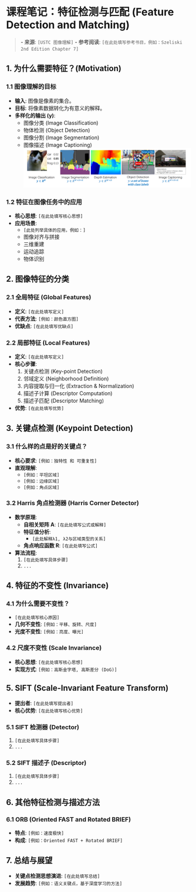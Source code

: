# 课程笔记：特征检测与匹配 (Feature Detection and Matching)

> **- 来源**: `[USTC 图像理解]`
> **- 参考阅读**: `[在此处填写参考书目，例如：Szeliski 2nd Edition Chapter 7]`

## 1. 为什么需要特征？(Motivation)

### 1.1 图像理解的目标
- **输入**: 图像是像素的集合。
- **目标**: 将像素数据转化为有意义的解释。
- **多样化的输出 (y)**:
    - 图像分类 (Image Classification)
    - 物体检测 (Object Detection)
    - 图像分割 (Image Segmentation)
    - 图像描述 (Image Captioning)
![alt text](image.png)
### 1.2 特征在图像任务中的应用
- **核心思想**: `[在此处填写核心思想]`
- **应用场景**:
    - `[此处列举具体的应用，例如：]`
    - 图像对齐与拼接
    - 三维重建
    - 运动追踪
    - 物体识别

## 2. 图像特征的分类

### 2.1 全局特征 (Global Features)
- **定义**: `[在此处填写定义]`
- **代表方法**: `[例如：颜色直方图]`
- **优缺点**: `[在此处填写优缺点]`

### 2.2 局部特征 (Local Features)
- **定义**: `[在此处填写定义]`
- **核心步骤**:
    1.  关键点检测 (Key-point Detection)
    2.  邻域定义 (Neighborhood Definition)
    3.  内容提取与归一化 (Extraction & Normalization)
    4.  描述子计算 (Descriptor Computation)
    5.  描述子匹配 (Descriptor Matching)
- **优势**: `[在此处填写优势]`

## 3. 关键点检测 (Keypoint Detection)

### 3.1 什么样的点是好的关键点？
- **核心要求**: `[例如：独特性 和 可重复性]`
- **直观理解**:
    - `[例如：平坦区域]`
    - `[例如：边缘区域]`
    - `[例如：角点区域]`

### 3.2 Harris 角点检测器 (Harris Corner Detector)
- **数学原理**:
    - **自相关矩阵 A**: `[在此处填写公式或解释]`
    - **特征值分析**:
        - `[此处解释λ1, λ2与区域类型的关系]`
    - **角点响应函数 R**: `[在此处填写公式]`
- **算法流程**:
    1.  `[在此处填写具体步骤]`
    2.  `...`

## 4. 特征的不变性 (Invariance)

### 4.1 为什么需要不变性？
- `[在此处填写核心原因]`
- **几何不变性**: `[例如：平移、旋转、尺度]`
- **光度不变性**: `[例如：亮度、曝光]`

### 4.2 尺度不变性 (Scale Invariance)
- **核心思想**: `[在此处填写核心思想]`
- **实现方式**: `[例如：高斯金字塔, 高斯差分 (DoG)]`

## 5. SIFT (Scale-Invariant Feature Transform)

- **提出者**: `[在此处填写提出者]`
- **核心优势**: `[在此处填写核心优势]`

### 5.1 SIFT 检测器 (Detector)
1.  `[在此处填写具体步骤]`
2.  `...`

### 5.2 SIFT 描述子 (Descriptor)
1.  `[在此处填写具体步骤]`
2.  `...`

## 6. 其他特征检测与描述方法

### 6.1 ORB (Oriented FAST and Rotated BRIEF)
- **特点**: `[例如：速度极快]`
- **构成**: `[例如：Oriented FAST + Rotated BRIEF]`

## 7. 总结与展望

- **关键点检测思想演进**: `[在此处填写总结]`
- **发展趋势**: `[例如：语义关键点，基于深度学习的方法]`